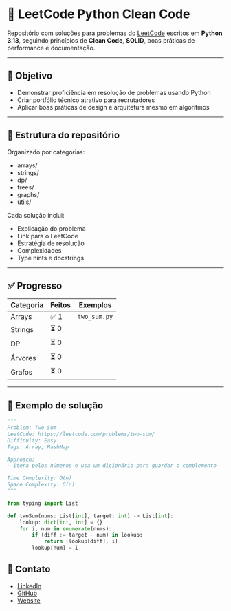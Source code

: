# 🧠 LeetCode Python Clean Code

Repositório com soluções para problemas do [LeetCode](https://leetcode.com/) escritos em **Python 3.13**, seguindo princípios de **Clean Code**, **SOLID**, boas práticas de performance e documentação.

---

## 🚀 Objetivo

- Demonstrar proficiência em resolução de problemas usando Python
- Criar portfólio técnico atrativo para recrutadores
- Aplicar boas práticas de design e arquitetura mesmo em algoritmos

---

## 🧩 Estrutura do repositório

Organizado por categorias:

- arrays/
- strings/
- dp/
- trees/
- graphs/
- utils/


Cada solução inclui:

- Explicação do problema
- Link para o LeetCode
- Estratégia de resolução
- Complexidades
- Type hints e docstrings

---

## ✅ Progresso

| Categoria | Feitos | Exemplos                       |
|----------|--------|--------------------------------|
| Arrays   | ✅ 1    | `two_sum.py`                   |
| Strings  | ⏳ 0    |                                |
| DP       | ⏳ 0    |                                |
| Árvores  | ⏳ 0    |                                |
| Grafos   | ⏳ 0    |                                |

---

## 📌 Exemplo de solução

```python
"""
Problem: Two Sum
LeetCode: https://leetcode.com/problems/two-sum/
Difficulty: Easy
Tags: Array, HashMap

Approach:
- Itera pelos números e usa um dicionário para guardar o complemento

Time Complexity: O(n)
Space Complexity: O(n)
"""

from typing import List

def twoSum(nums: List[int], target: int) -> List[int]:
    lookup: dict[int, int] = {}
    for i, num in enumerate(nums):
        if (diff := target - num) in lookup:
            return [lookup[diff], i]
        lookup[num] = i
```


## 📣 Contato

- [LinkedIn](www.linkedin.com/in/frederico-gago-5849281aa)
- [GitHub](https://github.com/fredericogago)
- [Website](https://fredericogago.github.io/frederico-gago/)
